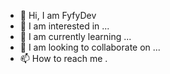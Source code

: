 - 👋 Hi, I am FyfyDev
- 👀 I am interested in ...
- 🌱 I am currently learning ...
- 💞️ I am looking to collaborate on ...
- 📫 How to reach me .

<!---
FyfyDev/FyfyDev is a ✨ special ✨ repository because its `README.md` (this file) appears on your GitHub profile.
You can click the Preview link to take a look at your changes.
--->
